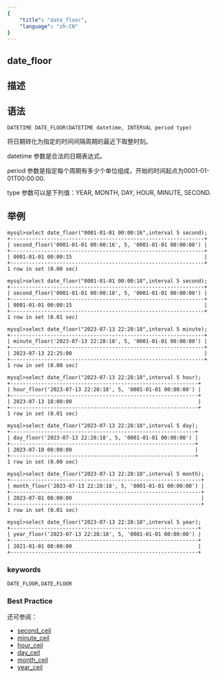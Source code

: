 ```yaml
---
{
    "title": "date_floor",
    "language": "zh-CN"
}
---
```


<!-- 
Licensed to the Apache Software Foundation (ASF) under one
or more contributor license agreements.  See the NOTICE file
distributed with this work for additional information
regarding copyright ownership.  The ASF licenses this file
to you under the Apache License, Version 2.0 (the
"License"); you may not use this file except in compliance
with the License.  You may obtain a copy of the License at

  http://www.apache.org/licenses/LICENSE-2.0

Unless required by applicable law or agreed to in writing,
software distributed under the License is distributed on an
"AS IS" BASIS, WITHOUT WARRANTIES OR CONDITIONS OF ANY
KIND, either express or implied.  See the License for the
specific language governing permissions and limitations
under the License.
-->

## date_floor
## 描述
## 语法

`DATETIME DATE_FLOOR(DATETIME datetime, INTERVAL period type)`


将日期转化为指定的时间间隔周期的最近下取整时刻。

datetime 参数是合法的日期表达式。

period 参数是指定每个周期有多少个单位组成，开始的时间起点为0001-01-01T00:00:00.

type 参数可以是下列值：YEAR, MONTH, DAY, HOUR, MINUTE, SECOND.

## 举例

```
mysql>select date_floor("0001-01-01 00:00:16",interval 5 second);
+---------------------------------------------------------------+
| second_floor('0001-01-01 00:00:16', 5, '0001-01-01 00:00:00') |
+---------------------------------------------------------------+
| 0001-01-01 00:00:15                                           |
+---------------------------------------------------------------+
1 row in set (0.00 sec)

mysql>select date_floor("0001-01-01 00:00:18",interval 5 second);
+---------------------------------------------------------------+
| second_floor('0001-01-01 00:00:18', 5, '0001-01-01 00:00:00') |
+---------------------------------------------------------------+
| 0001-01-01 00:00:15                                           |
+---------------------------------------------------------------+
1 row in set (0.01 sec)

mysql>select date_floor("2023-07-13 22:28:18",interval 5 minute);
+---------------------------------------------------------------+
| minute_floor('2023-07-13 22:28:18', 5, '0001-01-01 00:00:00') |
+---------------------------------------------------------------+
| 2023-07-13 22:25:00                                           |
+---------------------------------------------------------------+
1 row in set (0.00 sec)

mysql>select date_floor("2023-07-13 22:28:18",interval 5 hour);
+-------------------------------------------------------------+
| hour_floor('2023-07-13 22:28:18', 5, '0001-01-01 00:00:00') |
+-------------------------------------------------------------+
| 2023-07-13 18:00:00                                         |
+-------------------------------------------------------------+
1 row in set (0.01 sec)

mysql>select date_floor("2023-07-13 22:28:18",interval 5 day);
+------------------------------------------------------------+
| day_floor('2023-07-13 22:28:18', 5, '0001-01-01 00:00:00') |
+------------------------------------------------------------+
| 2023-07-10 00:00:00                                        |
+------------------------------------------------------------+
1 row in set (0.00 sec)

mysql>select date_floor("2023-07-13 22:28:18",interval 5 month);
+--------------------------------------------------------------+
| month_floor('2023-07-13 22:28:18', 5, '0001-01-01 00:00:00') |
+--------------------------------------------------------------+
| 2023-07-01 00:00:00                                          |
+--------------------------------------------------------------+
1 row in set (0.01 sec)

mysql>select date_floor("2023-07-13 22:28:18",interval 5 year);
+-------------------------------------------------------------+
| year_floor('2023-07-13 22:28:18', 5, '0001-01-01 00:00:00') |
+-------------------------------------------------------------+
| 2021-01-01 00:00:00                                         |
+-------------------------------------------------------------+

```

### keywords

    DATE_FLOOR,DATE,FLOOR

### Best Practice

还可参阅：
- [second_ceil](./second_ceil)
- [minute_ceil](./minute_ceil)
- [hour_ceil](./hour_ceil)
- [day_ceil](./day_ceil)
- [month_ceil](./month_ceil)
- [year_ceil](./year_ceil)
